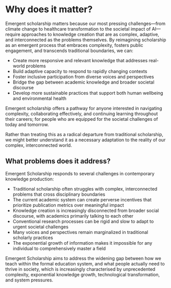 # Why does it matter?

Emergent scholarship matters because our most pressing challenges—from climate change to healthcare transformation to the societal impact of AI—require approaches to knowledge creation that are as complex, adaptive, and interconnected as the problems themselves. By reimagining scholarship as an emergent process that embraces complexity, fosters public engagement, and transcends traditional boundaries, we can:

- Create more responsive and relevant knowledge that addresses real-world problems
- Build adaptive capacity to respond to rapidly changing contexts
- Foster inclusive participation from diverse voices and perspectives
- Bridge the gap between academic knowledge and broader societal discourse
- Develop more sustainable practices that support both human wellbeing and environmental health

Emergent scholarship offers a pathway for anyone interested in navigating complexity, collaborating effectively, and continuing learning throughout their careers; for people who are equipped for the societal challenges of today and tomorrow.

Rather than treating this as a radical departure from traditional scholarship, we might better understand it as a necessary adaptation to the reality of our complex, interconnected world.

## What problems does it address?

Emergent Scholarship responds to several challenges in contemporary knowledge production:

- Traditional scholarship often struggles with complex, interconnected problems that cross disciplinary boundaries
- The current academic system can create perverse incentives that prioritize publication metrics over meaningful impact
- Knowledge creation is increasingly disconnected from broader social discourse, with academics primarily talking to each other
- Conventional research processes can be rigid and slow to adapt to urgent societal challenges
- Many voices and perspectives remain marginalized in traditional scholarly practices
- The exponential growth of information makes it impossible for any individual to comprehensively master a field

Emergent Scholarship aims to address the widening gap between how we teach within the formal education system, and what people actually need to thrive in society, which is increasingly characterised by unprecedented complexity, exponential knowledge growth, technological transformation, and system pressures.
